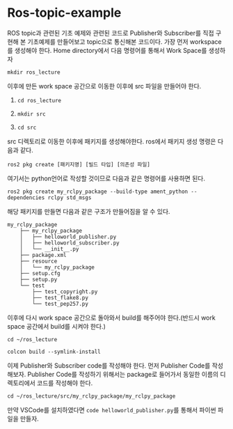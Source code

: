 # Ros-topic-example
ROS topic과 관련된 기초 예제와 관련된 코드로 Publisher와 Subscriber를 직접 구현해 본 기초예제를 만들어보고 topic으로 통신해본 코드이다.
가장 먼저 workspace를 생성해야 한다. Home directory에서 다음 명령어를 통해서 Work Space를 생성하자

```mkdir ros_lecture```

이후에 만든 work space 공간으로 이동한 이후에 src 파일을 만들어야 한다.

1. ```cd ros_lecture```

2. ```mkdir src```

3. ```cd src```

src 디렉토리로 이동한 이후에 패키지를 생성해야한다. ros에서 패키지 생성 명령은 다음과 같다.

```ros2 pkg create [패키지명] [빌드 타입] [의존성 파일]```

여기서는 python언어로 작성할 것이므로 다음과 같은 명령어를 사용하면 된다.

```ros2 pkg create my_rclpy_package --build-type ament_python --dependencies rclpy std_msgs```

해당 패키지를 만들면 다음과 같은 구조가 만들어짐을 알 수 있다.
```
my_rclpy_package
    ├── my_rclpy_package
    │   ├── helloworld_publisher.py
    │   ├── helloworld_subscriber.py
    │   └── __init__.py
    ├── package.xml
    ├── resource
    │   └── my_rclpy_package
    ├── setup.cfg
    ├── setup.py
    └── test
        ├── test_copyright.py
        ├── test_flake8.py
        └── test_pep257.py
````        
이후에 다시 work space 공간으로 돌아와서 build를 해주어야 한다.(반드시 work space 공간에서 build를 시켜야 한다.)

```cd ~/ros_lecture```

```colcon build --symlink-install```

이제 Publisher와 Subscriber code를 작성해야 한다.
먼저 Publisher Code를 작성해보자. Publisher Code를 작성하기 위해서는 package로 들어가서 동일한 이름의 디렉토리에서 코드를 작성해야 한다.

```cd ~/ros_lecture/src/my_rclpy_package/my_rclpy_package```

만약 VSCode를 설치하였다면 ```code helloworld_publisher.py```를 통해서 파이썬 파일을 만들자.
